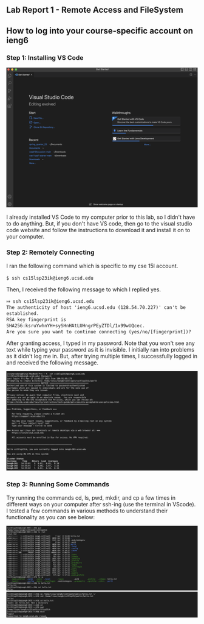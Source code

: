 ## **Lab Report 1 - Remote Access and FileSystem**

## **How to log into your course-specific account on ieng6**

### Step 1: Installing  VS Code 

![Image](vs_setup.png)

I already installed VS Code to my computer prior to this lab, so I didn't have to do anything. But, if
you don't have VS code, then go to the visual studio code website and follow the instructions to download it 
and install it on to your computer. 

### Step 2: Remotely Connecting

I ran the following command which is specific to my cse 15l account.

`$ ssh cs15lsp23ik@ieng6.ucsd.edu`

Then, I received the following message to which I replied yes.
```
⤇ ssh cs15lsp23ik@ieng6.ucsd.edu
The authenticity of host 'ieng6.ucsd.edu (128.54.70.227)' can't be established.
RSA key fingerprint is SHA256:ksruYwhnYH+sySHnHAtLUHngrPEyZTDl/1x99wUQcec.
Are you sure you want to continue connecting (yes/no/[fingerprint])? 
```
After granting access, I typed in my password. Note that you won't see any text while typing your password 
as it is invisible. I initially ran into problems as it didn't log me in. But, after trying multiple times, 
I successfully logged in and received the following message.

![Image](log.png)

### Step 3: Running Some Commands

Try running the commands cd, ls, pwd, mkdir, and cp a few times in different ways on your computer after ssh-ing 
(use the terminal in VScode). I tested a few commands in various methods to understand their functionality as you
can see below:

![Image](commands.png)
![Image](commands2.png)


